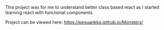 This project was for me to understand better class based react as I started learning react with functional components.


Project can be viewed here: https://pesuankka.github.io/Monsters/
